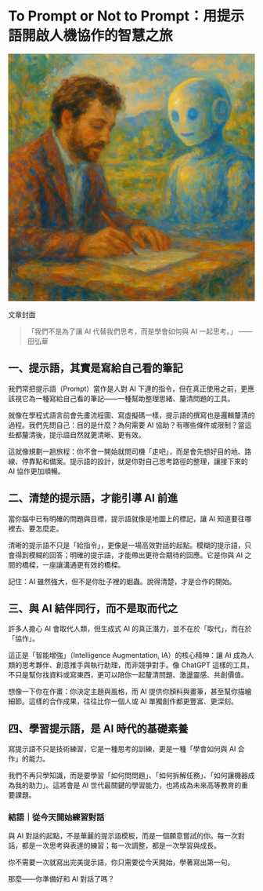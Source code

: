 # To Prompt or Not to Prompt：用提示語開啟人機協作的智慧之旅



![img](cover.jpg)

文章封面

> 「我們不是為了讓 AI 代替我們思考，而是學會如何與 AI 一起思考。」
> —— 田弘華

## 一、提示語，其實是寫給自己看的筆記

我們常把提示語（Prompt）當作是人對 AI 下達的指令，但在真正使用之前，更應該視它為一種寫給自己看的筆記——一種幫助整理思緒、釐清問題的工具。

就像在學程式語言前會先畫流程圖、寫虛擬碼一樣，提示語的撰寫也是邏輯釐清的過程。我們先問自己：目的是什麼？為何需要 AI 協助？有哪些條件或限制？當這些都釐清後，提示語自然就更清晰、更有效。

這就像規劃一趟旅程：你不會一開始就問司機「走吧」，而是會先想好目的地、路線、停靠點和備案。提示語的設計，就是你對自己思考路徑的整理，讓接下來的 AI 協作更加順暢。

## 二、清楚的提示語，才能引導 AI 前進

當你腦中已有明確的問題與目標，提示語就像是地圖上的標記，讓 AI 知道要往哪裡去、要怎麼走。

清晰的提示語不只是「給指令」，更像是一場高效對話的起點。模糊的提示語，只會得到模糊的回答；明確的提示語，才能帶出更符合期待的回應。它是你與 AI 之間的橋樑，一座讓溝通更有效的橋樑。

記住：AI 雖然強大，但不是你肚子裡的蛔蟲。說得清楚，才是合作的開始。

## 三、與 AI 結伴同行，而不是取而代之

許多人擔心 AI 會取代人類，但生成式 AI 的真正潛力，並不在於「取代」，而在於「協作」。

這正是「智能增強」（Intelligence Augmentation, IA）的核心精神：讓 AI 成為人類的思考夥伴、創意推手與執行助理，而非競爭對手。像 ChatGPT 這樣的工具，不只是幫你找資料或寫東西，更可以陪你一起釐清問題、激盪靈感、共創價值。

想像一下你在作畫：你決定主題與風格，而 AI 提供你顏料與畫筆，甚至幫你描繪細節。這樣的合作成果，往往比你一個人或 AI 單獨創作都更豐富、更深刻。

## 四、學習提示語，是 AI 時代的基礎素養

寫提示語不只是技術練習，它是一種思考的訓練，更是一種「學會如何與 AI 合作」的能力。

我們不再只學知識，而是要學習「如何問問題」、「如何拆解任務」、「如何讓機器成為我的助力」。這將會是 AI 世代最關鍵的學習能力，也將成為未來高等教育的重要課題。

### 結語｜從今天開始練習對話

與 AI 對話的起點，不是華麗的提示語模板，而是一個願意嘗試的你。每一次對話，都是一次思考與表達的練習；每一次調整，都是一次學習與成長。

你不需要一次就寫出完美提示語，你只需要從今天開始，學著寫出第一句。

那麼——你準備好和 AI 對話了嗎？